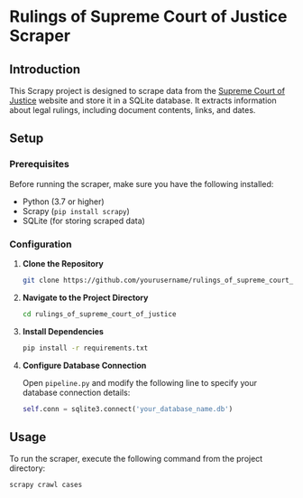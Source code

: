 # Rulings of Supreme Court of Justice Scraper

## Introduction

This Scrapy project is designed to scrape data from the [Supreme Court of Justice](http://www.dgsi.pt) website and store it in a SQLite database. It extracts information about legal rulings, including document contents, links, and dates.

## Setup

### Prerequisites

Before running the scraper, make sure you have the following installed:

- Python (3.7 or higher)
- Scrapy (`pip install scrapy`)
- SQLite (for storing scraped data)

### Configuration

1. **Clone the Repository**

    ```bash
    git clone https://github.com/yourusername/rulings_of_supreme_court_of_justice.git
    ```

2. **Navigate to the Project Directory**

    ```bash
    cd rulings_of_supreme_court_of_justice
    ```

3. **Install Dependencies**

    ```bash
    pip install -r requirements.txt
    ```

4. **Configure Database Connection**

    Open `pipeline.py` and modify the following line to specify your database connection details:

    ```python
    self.conn = sqlite3.connect('your_database_name.db')
    ```

## Usage

To run the scraper, execute the following command from the project directory:

```bash
scrapy crawl cases
